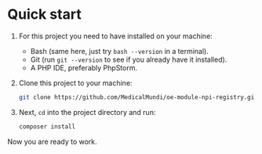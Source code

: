 # Quick start

1. For this project you need to have installed on your machine:

    - Bash (same here, just try `bash --version` in a terminal).
    - Git (run `git --version` to see if you already have it installed).
    - A PHP IDE, preferably PhpStorm.


2. Clone this project to your machine:

    ```bash
    git clone https://github.com/MedicalMundi/oe-module-npi-registry.git
    ```

3. Next, `cd` into the project directory and run:

    ```bash
    composer install
    ```

Now you are ready to work.


